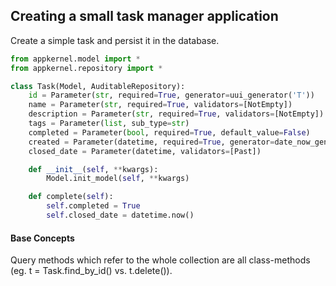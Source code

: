 ## Creating a small task manager application

Create a simple task and persist it in the database.
```python
from appkernel.model import *
from appkernel.repository import *

class Task(Model, AuditableRepository):
    id = Parameter(str, required=True, generator=uui_generator('T'))
    name = Parameter(str, required=True, validators=[NotEmpty])
    description = Parameter(str, required=True, validators=[NotEmpty])
    tags = Parameter(list, sub_type=str)
    completed = Parameter(bool, required=True, default_value=False)
    created = Parameter(datetime, required=True, generator=date_now_generator)
    closed_date = Parameter(datetime, validators=[Past])

    def __init__(self, **kwargs):
        Model.init_model(self, **kwargs)

    def complete(self):
        self.completed = True
        self.closed_date = datetime.now()
```

#### Base Concepts
Query methods which refer to the whole collection are all class-methods (eg. t = Task.find_by_id() vs. t.delete()).